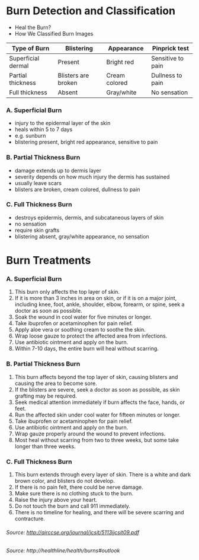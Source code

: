 # Burn Detection and Classification
* Heal the Burn?
* How We Classified Burn Images

| Type of Burn | Blistering | Appearance | Pinprick test |
|-----|-----|------|---|
| Superficial dermal | Present | Bright red | Sensitive to pain |
| Partial thickness | Blisters are broken | Cream colored | Dullness to pain |
| Full thickness | Absent | Gray/white | No sensation |

### A. Superficial Burn
* injury to the epidermal layer of the skin
* heals within 5 to 7 days
* e.g. sunburn
* blistering present, bright red appearance, sensitive to pain

### B. Partial Thickness Burn
* damage extends up to dermis layer
* severity depends on how much injury the dermis has sustained
* usually leave scars
* blisters are broken, cream colored, dullness to pain

### C. Full Thickness Burn
* destroys epidermis, dermis, and subcataneous layers of skin
* no sensation
* require skin grafts
* blistering absent, gray/white appearance, no sensation

# Burn Treatments
### A. Superficial Burn
1. This burn only affects the top layer of skin. 
2. If it is more than 3 inches in area on skin, or if it is on a major joint, including knee, foot, ankle, shoulder, elbow, forearm, or spine, seek a doctor as soon as possible. 
3. Soak the wound in cool water for five minutes or longer. 
4. Take ibuprofen or acetaminophen for pain relief. 
5. Apply aloe vera or soothing cream to soothe the skin.
6. Wrap loose gauze to protect the affected area from infections.
7. Use antibiotic ointment and apply on the burn.
8. Within 7-10 days, the entire burn will heal without scarring. 

### B. Partial Thickness Burn
1. This burn affects beyond the top layer of skin, causing blisters and causing the area to become sore. 
2. If the blisters are severe, seek a doctor as soon as possible, as skin grafting may be required.
3. Seek medical attention immediately if burn affects the face, hands, or feet.
4. Run the affected skin under cool water for fifteen minutes or longer. 
5. Take ibuprofen or acetaminophen for pain relief.
6. Use antibiotic ointment and apply on the burn.
7. Wrap gauze properly around the wound to prevent infections. 
8. Most heal without scarring from two to three weeks, but some take longer than three weeks. 

### C. Full Thickness Burn
1. This burn extends through every layer of skin. There is a white and dark brown color, and blisters do not develop. 
2. If there is no pain felt, there could be nerve damage. 
3. Make sure there is no clothing stuck to the burn. 
4. Raise the injury above your heart. 
5. Do not touch the burn and call 911 immediately.
6. There is no timeline for healing, and there will be severe scarring and contracture.



###### Source: http://airccse.org/journal/jcsit/5113ijcsit09.pdf
###### Source: http://healthline/health/burns#outlook
    
